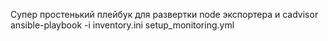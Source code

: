 Супер простенький плейбук для развертки node экспортера и cadvisor
ansible-playbook -i inventory.ini setup_monitoring.yml